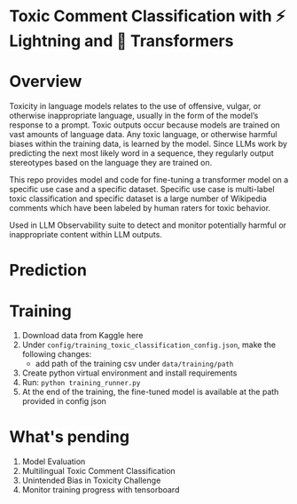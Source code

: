 # Toxic Comment Classification with ⚡ Lightning and 🤗 Transformers

# Overview
Toxicity in language models relates to the use of offensive, vulgar, or otherwise inappropriate language, usually in the form of the model’s response to a prompt. Toxic outputs occur because models are trained on vast amounts of language data. Any toxic language, or otherwise harmful biases within the training data, is learned by the model. Since LLMs work by predicting the next most likely word in a sequence, they regularly output stereotypes based on the language they are trained on.

This repo provides model and code for fine-tuning a transformer model on a specific use case and a specific dataset. Specific use case is multi-label toxic classification and specific dataset is a large number of Wikipedia comments which have been labeled by human raters for toxic behavior. 

Used in LLM Observability suite to detect and monitor potentially harmful or inappropriate content within LLM outputs.

# Prediction

# Training
1. Download data from Kaggle here
2. Under `config/training_toxic_classification_config.json`, make the following changes:
    - add path of the training csv under `data/training/path`
3. Create python virtual environment and install requirements
4. Run: `python training_runner.py`
5. At the end of the training, the fine-tuned model is available at the path provided in config json

# What's pending
1. Model Evaluation
2. Multilingual Toxic Comment Classification
3. Unintended Bias in Toxicity Challenge
4. Monitor training progress with tensorboard